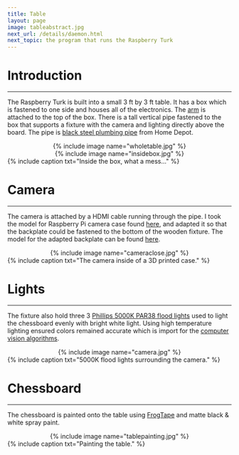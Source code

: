 ```yaml
---
title: Table
layout: page
image: tableabstract.jpg
next_url: /details/daemon.html
next_topic: the program that runs the Raspberry Turk
---
```


# Introduction
---

The Raspberry Turk is built into a small 3 ft by 3 ft table. It has a box which is fastened to one side and houses all of the electronics. The [arm](/details/arm.html) is attached to the top of the box. There is a tall vertical pipe fastened to the box that supports a fixture with the camera and lighting directly above the board. The pipe is [black steel plumbing pipe](http://www.homedepot.com/b/Plumbing-Pipes-Fittings-Black-Pipe-Fittings/N-5yc1vZbqn5) from Home Depot.

<center>{% include image name="wholetable.jpg" %}</center>

<center>{% include image name="insidebox.jpg" %}</center>
{% include caption txt="Inside the box, what a mess..." %}

# Camera
---

The camera is attached by a HDMI cable running through the pipe. I took the model for Raspberry Pi camera case found [here](http://www.thingiverse.com/thing:792444), and adapted it so that the backplate could be fastened to the bottom of the wooden fixture. The model for the adapted backplate can be found [here](https://tinkercad.com/things/4wXPT8hs05X).

<center>{% include image name="cameraclose.jpg" %}</center>
{% include caption txt="The camera inside of a 3D printed case." %}

# Lights
---

The fixture also hold three 3 [Phillips 5000K PAR38 flood lights](http://www.homedepot.com/p/Philips-100W-Equivalent-Daylight-5000K-PAR38-Dimmable-LED-Flood-Light-Bulb-435016/205213868) used to light the chessboard evenly with bright white light. Using high temperature lighting ensured colors remained accurate which is import for the [computer vision algorithms](/details/vision.html).

<center>{% include image name="camera.jpg" %}</center>
{% include caption txt="5000K flood lights surrounding the camera." %}

# Chessboard
---

The chessboard is painted onto the table using [FrogTape](https://www.amazon.com/FrogTape-1358463-Multi-Surface-Painting-0-94-Inch/dp/B002Z8HB2A) and matte black & white spray paint.

<center>{% include image name="tablepainting.jpg" %}</center>
{% include caption txt="Painting the table." %}
